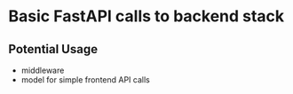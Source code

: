 # Basic FastAPI calls to backend stack

## Potential Usage

- middleware
- model for simple frontend API calls
